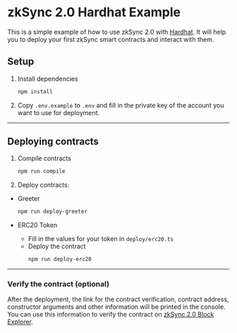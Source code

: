 # zkSync 2.0 Hardhat Example
This is a simple example of how to use zkSync 2.0 with [Hardhat](https://v2-docs.zksync.io/api/hardhat/getting-started.html). It will help you to deploy your first zkSync smart contracts and interact with them.


## Setup
1. Install dependencies
    ```bash
    npm install
    ```
2. Copy `.env.example` to `.env` and fill in the private key of the account you want to use for deployment.

---


## Deploying contracts
1. Compile contracts
    ```bash
    npm run compile
    ```

2. Deploy contracts:
  - Greeter
    ```bash
    npm run deploy-greeter
    ```

  - ERC20 Token
    - Fill in the values for your token in `deploy/erc20.ts`
    - Deploy the contract
      ```bash
      npm run deploy-erc20
      ```

---


### Verify the contract (optional)
After the deployment, the link for the contract verification, contract address, constructor arguments and other information will be printed in the console. You can use this information to verify the contract on [zkSync 2.0 Block Explorer](https://scan-v2.zksync.dev/).